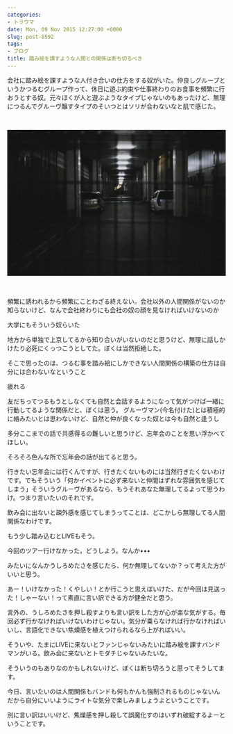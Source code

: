 ```yaml
---
categories:
- トラウマ
date: Mon, 09 Nov 2015 12:27:00 +0000
slug: post-8592
tags:
- ブログ
title: 踏み絵を課すような人間との関係は断ち切るべき
---
```


会社に踏み絵を課すような人付き合いの仕方をする奴がいた。仲良しグループというかつるむグループ作って、休日に遊ぶ約束や仕事終わりのお食事を頻繁に行おうとする奴。元々ほくが人と遊ぶようなタイプじゃないのもあったけど、無理につるんでグルーヴ醸すタイプのそいつとはソリが合わないなと肌で感じた。

<!--more-->

&nbsp;

<a href="images/IHO_15398031479_82fa17825b_o.jpg">![](images/IHO_15398031479_82fa17825b_o.jpg)</a>

&nbsp;

頻繁に誘われるから頻繁にことわざる終えない。会社以外の人間関係がないのか知らないけど、なんで会社終わりにも会社の奴の顔を見なければいけないのか

大学にもそういう奴らいた

地方から単独で上京してるから知り合いがいないのだと思うけど、無理に話しかけたり必死にくっつこうとしてた。ぼくは当然拒絶した。

そこで思ったのは、つるむ事を踏み絵にしかできない人間関係の構築の仕方は自分には合わないなということ

疲れる

友だちってつるもうとしなくても自然と会話するようになって気がつけば一緒に行動してるような関係だと、ぼくは思う。
グルーヴマン(今名付けた)とは積極的に絡みたいとは思わないけど、自然と仲が良くなった奴とは今も自然と逢うし

多分ここまでの話で共感得るの難しいと思うけど、忘年会のことを思い浮かべてほしい。

そろそろ色んな所で忘年会の話が出てると思う。

行きたい忘年会には行くんですが、行きたくないものには当然行きたくないわけです。でもそういう「何かイベントに必ず来ないと仲間はずれな雰囲気を感じてしまう」そういうグルーヴがあるなら、もうそれあなた無理してるよって思うわけ。つまり言いたいのそれです。

飲み会に出ないと疎外感を感じてしまうってことは、どこかしら無理してる人間関係なわけです。

もう少し踏み込むとLIVEもそう。

今回のツアー行けなかった。どうしよう。なんか•••

みたいになんかうしろめたさを感じたら、何か無理してないか？って考えた方がいいと思う。

あー！いけなかった！くやしい！とか行こうと思えばいけた、だが今回は見送った！しゃーない！って素直に言い訳できる方が健全だと思う。

言外の、うしろめたさを押し殺すよりも言い訳をした方が心が楽な気がする。毎回必ず行かなければいけないわけじゃない。気分が乗らなければ行かなければいいし、言語化できない焦燥感を植えつけられるなら上がればいい。

そういや、たまにLIVEに来ないとファンじゃないみたいに踏み絵を課すバンドマンがいる。飲み会に来ないとトモダチじゃないみたいな。

そういうのもありなのかもしれないけど、ぼくは断ち切ろうと思ってそうしてます。

今日、言いたいのは人間関係もバンドも何もかんも強制されるものじゃないんだから自分にいいようにライトな気分で楽しみましょうよということです。

別に言い訳はいいけど、焦燥感を押し殺して誤魔化すのはいずれ破綻するよーということです。